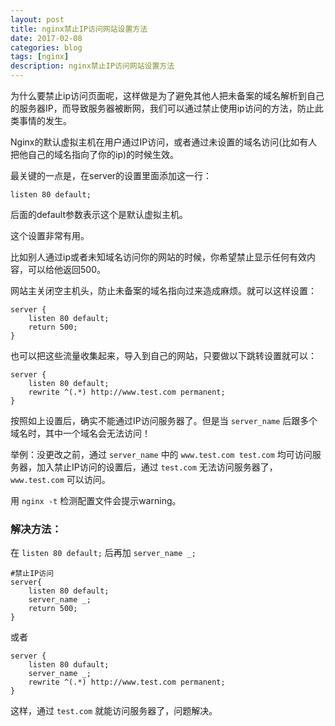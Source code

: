 ```yaml
---
layout: post
title: nginx禁止IP访问网站设置方法
date: 2017-02-08
categories: blog
tags: [nginx]
description: nginx禁止IP访问网站设置方法
---
```


为什么要禁止ip访问页面呢，这样做是为了避免其他人把未备案的域名解析到自己的服务器IP，而导致服务器被断网，我们可以通过禁止使用ip访问的方法，防止此类事情的发生。

Nginx的默认虚拟主机在用户通过IP访问，或者通过未设置的域名访问(比如有人把他自己的域名指向了你的ip)的时候生效。

最关键的一点是，在server的设置里面添加这一行：

`listen 80 default;`

后面的default参数表示这个是默认虚拟主机。

这个设置非常有用。

比如别人通过ip或者未知域名访问你的网站的时候，你希望禁止显示任何有效内容，可以给他返回500。

网站主关闭空主机头，防止未备案的域名指向过来造成麻烦。就可以这样设置：

    server { 
		listen 80 default; 
		return 500; 
	} 

也可以把这些流量收集起来，导入到自己的网站，只要做以下跳转设置就可以：

	server { 
		listen 80 default; 
		rewrite ^(.*) http://www.test.com permanent; 
	} 

按照如上设置后，确实不能通过IP访问服务器了。但是当 `server_name` 后跟多个域名时，其中一个域名会无法访问！

举例：没更改之前，通过 `server_name` 中的 `www.test.com test.com` 均可访问服务器，加入禁止IP访问的设置后，通过 `test.com` 无法访问服务器了，`www.test.com` 可以访问。

用 `nginx -t` 检测配置文件会提示warning。

### 解决方法：

在 `listen 80 default;` 后再加 `server_name _;` 

	#禁止IP访问
	server{ 
		listen 80 default; 
		server_name _; 
		return 500; 
	} 

或者

	server { 
		listen 80 dufault; 
		server_name _; 
		rewrite ^(.*) http://www.test.com permanent; 
	} 

这样，通过 `test.com` 就能访问服务器了，问题解决。
